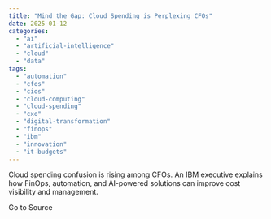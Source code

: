 ```yaml
---
title: "Mind the Gap: Cloud Spending is Perplexing CFOs"
date: 2025-01-12
categories: 
  - "ai"
  - "artificial-intelligence"
  - "cloud"
  - "data"
tags: 
  - "automation"
  - "cfos"
  - "cios"
  - "cloud-computing"
  - "cloud-spending"
  - "cxo"
  - "digital-transformation"
  - "finops"
  - "ibm"
  - "innovation"
  - "it-budgets"
---
```


Cloud spending confusion is rising among CFOs. An IBM executive explains how FinOps, automation, and AI-powered solutions can improve cost visibility and management.

Go to Source
